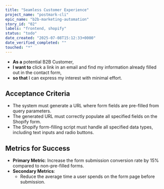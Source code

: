 ```yaml
---
title: "Seamless Customer Experience"
project_name: "postmark-cli"
epic_name: "b2b-marketing-automation"
story_id: "02"
labels: "frontend, shopify"
status: "todo"
date_created: "2025-07-08T15:12:33+0000"
date_verified_completed: ""
touched: "*"
---
```


- **As a** potential B2B Customer,
- **I want to** click a link in an email and find my information already filled out in the contact form,
- **so that** I can express my interest with minimal effort.

## Acceptance Criteria

- The system must generate a URL where form fields are pre-filled from query parameters.
- The generated URL must correctly populate all specified fields on the Shopify form.
- The Shopify form-filling script must handle all specified data types, including text inputs and radio buttons.

## Metrics for Success

- **Primary Metric**: Increase the form submission conversion rate by 15% compared to non-pre-filled forms.
- **Secondary Metrics**:
  - Reduce the average time a user spends on the form page before submission.
